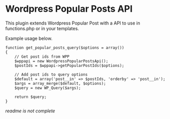 # Wordpress Popular Posts API

This plugin extends Wordpress Popular Post with a API to use in functions.php or in your templates.

Example usage below.

```
function get_popular_posts_query($options = array())
{
    // Get post ids from WPP
    $wppapi = new WordpressPopularPostsApi();
    $postIds = $wppapi->getPopularPostIds($options);

    // Add post ids to query options
    $default = array('post__in' => $postIds, 'orderby' => 'post__in');
    $args = array_merge($default, $options);
    $query = new WP_Query($args);

    return $query;
}
```

*readme is not complete*